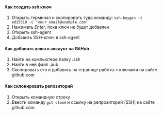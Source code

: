 #### Как создать ssh ключ
1. Открыть терминал и скопировать туда команду:
`ssh-keygen -t ed25519 -C "your_email@example.com"`
2. Нажимать *Enter*, пока ключ не будет добавлен
3. Открыть ssh-agent
4. Добавить SSH-ключ в ssh-agent

#### Как добавить ключ в аккаунт на GitHub
1. Найти на компьютере папку .ssh
2. Найти в ней файл .pub
3. Скопировать его и добавить на страницe работы с ключами на сайте github.com

#### Как склонировать репозиторий
1. Открыть командную строку 
2. Ввести команду `git clone` и ссылку на репрозиторий (SSH) на сайте github.com